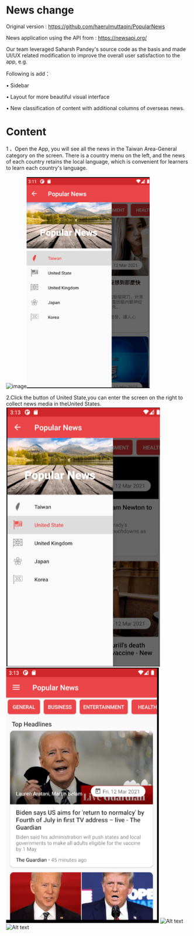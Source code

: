 # News change
Original version : https://github.com/haerulmuttaqin/PopularNews

News application using the API from : https://newsapi.org/

Our team leveraged Saharsh Pandey's source code as the basis and made UI/UX related modification to improve the overall user satisfaction to the app, e.g.

Following is add：

• Sidebar

• Layout for more beautiful visual interface

• New classification of content with additional columns of overseas news.

# Content
1 、Open the App, you will see all the news in the Taiwan Area-General category on the screen. There is a country menu on the left, and the news of each country retains the local language, which is convenient for learners to learn each country's language.

![image](https://raw.githubusercontent.com/Emily-Weng/Android_News_App/main/images/%E5%9C%961.png)![image](https://raw.githubusercontent.com/Emily-Weng/Android_News_App/main/images/Screenshot-NewsApp-Copy.png)


2.Click the button of United State,you can enter the screen on the right to collect news media in theUnited States.
![image](https://github.com/Emily-Weng/Android_News_App/blob/main/images/%E8%9E%A2%E5%B9%95%E6%93%B7%E5%8F%96%E7%95%AB%E9%9D%A2%202022-03-31%20200239.png)![image](https://github.com/Emily-Weng/Android_News_App/blob/main/images/%E8%9E%A2%E5%B9%95%E6%93%B7%E5%8F%96%E7%95%AB%E9%9D%A2%202022-03-31%20200255.png)
![Alt text](https://i.imgur.com/nVazuRG.png "News API(photo 2)")
![Alt text](https://i.imgur.com/JPADnPl.png "News API(photo 3)")

